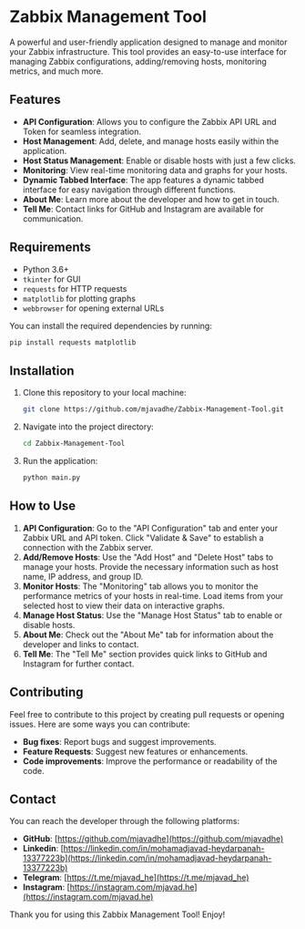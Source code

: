 
# Zabbix Management Tool

A powerful and user-friendly application designed to manage and monitor your Zabbix infrastructure. This tool provides an easy-to-use interface for managing Zabbix configurations, adding/removing hosts, monitoring metrics, and much more.

## Features

- **API Configuration**: Allows you to configure the Zabbix API URL and Token for seamless integration.
- **Host Management**: Add, delete, and manage hosts easily within the application.
- **Host Status Management**: Enable or disable hosts with just a few clicks.
- **Monitoring**: View real-time monitoring data and graphs for your hosts.
- **Dynamic Tabbed Interface**: The app features a dynamic tabbed interface for easy navigation through different functions.
- **About Me**: Learn more about the developer and how to get in touch.
- **Tell Me**: Contact links for GitHub and Instagram are available for communication.

## Requirements

- Python 3.6+
- `tkinter` for GUI
- `requests` for HTTP requests
- `matplotlib` for plotting graphs
- `webbrowser` for opening external URLs

You can install the required dependencies by running:

```bash
pip install requests matplotlib
```

## Installation

1. Clone this repository to your local machine:
   ```bash
   git clone https://github.com/mjavadhe/Zabbix-Management-Tool.git
   ```

2. Navigate into the project directory:
   ```bash
   cd Zabbix-Management-Tool
   ```

3. Run the application:
   ```bash
   python main.py
   ```

## How to Use

1. **API Configuration**: Go to the "API Configuration" tab and enter your Zabbix URL and API token. Click "Validate & Save" to establish a connection with the Zabbix server.
2. **Add/Remove Hosts**: Use the "Add Host" and "Delete Host" tabs to manage your hosts. Provide the necessary information such as host name, IP address, and group ID.
3. **Monitor Hosts**: The "Monitoring" tab allows you to monitor the performance metrics of your hosts in real-time. Load items from your selected host to view their data on interactive graphs.
4. **Manage Host Status**: Use the "Manage Host Status" tab to enable or disable hosts.
5. **About Me**: Check out the "About Me" tab for information about the developer and links to contact.
6. **Tell Me**: The "Tell Me" section provides quick links to GitHub and Instagram for further contact.

## Contributing

Feel free to contribute to this project by creating pull requests or opening issues. Here are some ways you can contribute:

- **Bug fixes**: Report bugs and suggest improvements.
- **Feature Requests**: Suggest new features or enhancements.
- **Code improvements**: Improve the performance or readability of the code.

## Contact

You can reach the developer through the following platforms:

- **GitHub**: [https://github.com/mjavadhe](https://github.com/mjavadhe)
- **Linkedin**: [https://linkedin.com/in/mohamadjavad-heydarpanah-13377223b](https://linkedin.com/in/mohamadjavad-heydarpanah-13377223b)
- **Telegram**: [https://t.me/mjavad_he](https://t.me/mjavad_he)
- **Instagram**: [https://instagram.com/mjavad.he](https://instagram.com/mjavad.he)

Thank you for using this Zabbix Management Tool! Enjoy!
